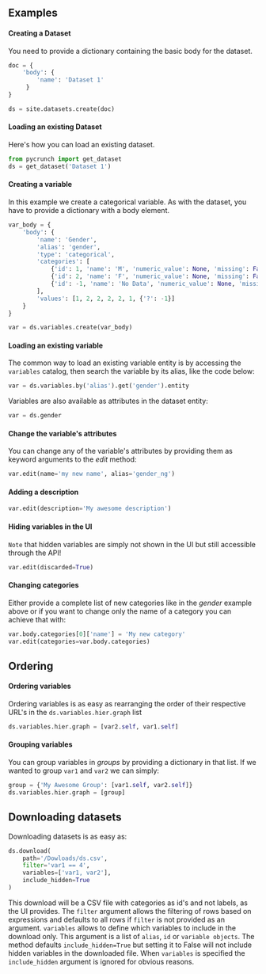 Examples
--------

#### Creating a Dataset

You need to provide a dictionary containing the basic body for the dataset.

```python
doc = {
    'body': {
        'name': 'Dataset 1'
     }
}

ds = site.datasets.create(doc)
```

#### Loading an existing Dataset

Here's how you can load an existing dataset.

```python
from pycrunch import get_dataset
ds = get_dataset('Dataset 1')
```

#### Creating a variable

In this example we create a categorical variable. As with the dataset, you
have to provide a dictionary with a body element.

```python
var_body = {
    'body': {
        'name': 'Gender',
        'alias': 'gender',
        'type': 'categorical',
        'categories': [
            {'id': 1, 'name': 'M', 'numeric_value': None, 'missing': False},
            {'id': 2, 'name': 'F', 'numeric_value': None, 'missing': False},
            {'id': -1, 'name': 'No Data', 'numeric_value': None, 'missing': True}
        ],
        'values': [1, 2, 2, 2, 2, 1, {'?': -1}]
    }
}

var = ds.variables.create(var_body)
```

#### Loading an existing variable

The common way to load an existing variable entity is by accessing the 
`variables` catalog, then search the variable by its alias, like the 
code below:

```python
var = ds.variables.by('alias').get('gender').entity
```

Variables are also available as attributes in the dataset entity:

```python
var = ds.gender
```

#### Change the variable's attributes

You can change any of the variable's attributes by providing them as keyword
arguments to the *edit* method:

```python
var.edit(name='my new name', alias='gender_ng')
```

#### Adding a description

```python
var.edit(description='My awesome description')
```

#### Hiding variables in the UI

`Note` that hidden variables are simply not shown in the UI but still
accessible through the API!

```python
var.edit(discarded=True)
```

#### Changing categories

Either provide a complete list of new categories like in the *gender* 
example above or if you want to change only the name of a category 
you can achieve that with:

```python
var.body.categories[0]['name'] = 'My new category'
var.edit(categories=var.body.categories)
```

## Ordering

#### Ordering variables

Ordering variables is as easy as rearranging the order of their 
respective URL's in the `ds.variables.hier.graph` list

```python
ds.variables.hier.graph = [var2.self, var1.self]
```

#### Grouping variables

You can group variables in *groups* by providing a dictionary in that list.
If we wanted to group `var1` and `var2` we can simply:

```python
group = {'My Awesome Group': [var1.self, var2.self]}
ds.variables.hier.graph = [group]
```

## Downloading datasets

Downloading datasets is as easy as:

```python
ds.download(
    path='/Dowloads/ds.csv', 
    filter='var1 == 4',
    variables=['var1, var2'],
    include_hidden=True
)
```

This download will be a CSV file with categories as id's and not labels, as the 
UI provides. The `filter` argument allows the filtering of rows based on 
expressions and defaults to all rows if `filter` is not provided as an
argument. `variables` allows to define which variables to include 
in the download only. This argument is a list of `alias`, `id` or
`variable objects`. The method defaults `include_hidden=True` but setting it 
to False will not include hidden variables in the downloaded file. When `variables`
is specified the `include_hidden` argument is ignored for obvious reasons.